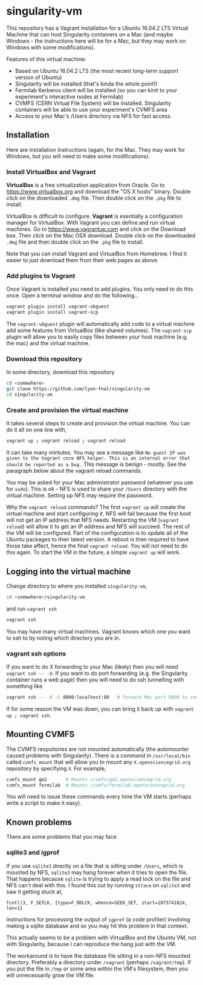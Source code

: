 # singularity-vm

This repository has a Vagrant installation for a Ubuntu 16.04.2 LTS Virtual Machine that can host Singularity containers on a Mac (and maybe Windows - the instructions here will be for a Mac, but they may work on Windows with some modifications). 

Features of this virtual machine:

* Based on Ubuntu 16.04.2 LTS (the most recent long-term support version of Ubuntu)
* Singularity will be installed (that's kinda the whole point!)
* Fermilab Kerberos client will be installed (so you can kinit to your experiment's interactive nodes at Fermilab)
* CVMFS (CERN Virtual File System) will be installed. Singularity containers will be able to use your experiment's CVMFS area
* Access to your Mac's /Users directory via NFS for fast access. 

## Installation

Here are installation instructions (again, for the Mac. They may work for Windows, but you will need to make some modifications).

### Install VirtualBox and Vagrant

__VirtualBox__ is a free virtualization application from Oracle. Go to https://www.virtualbox.org and download the "OS X hosts" binary. Double click on the downloaded `.dmg` file. Then double click on the `.pkg` file to install. 

VirtualBox is difficult to configure. __Vagrant__ is esentially a configuration manager for VirtualBox. With Vagrant you can define and run virtual machines. Go to https://www.vagrantup.com and click on the Download box. Then click on the Mac OSX download. Double click on the downloaded `.dmg` file and then double click on the `.pkg` file to install.

Note that you can install Vagrant and VirtualBox from Homebrew. I find it easier to just download them from their web pages as above. 

### Add plugins to Vagrant

Once Vagrant is installed you need to add plugins. You only need to do this once. Open a terminal window and do the following...

```bash
vagrant plugin install vagrant-vbguest
vagrant plugin install vagrant-scp
```

The `vagrant-vbguest` plugin will automatically add code to a virtual machine add some features from VirtualBox (like shared volumes).
The `vagrant-scp` plugin will allow you to easily copy files between your host machine (e.g. the mac) and the virtual machine. 

### Download this repository

In some directory, download this repository

```bash
cd <somewhere>
git clone https://github.com/lyon-fnal/singularity-vm
cd singularity-vm
```

### Create and provision the virtual machine

It takes several steps to create and provision the virtual machine. You can do it all on one line with,

```bash
vagrant up ; vagrant reload ; vagrant reload
```

It can take many mintutes. You may see a message like `No guest IP was given to the Vagrant core NFS helper. This is an
internal error that should be reported as a bug.` This message is benign - mostly. See the paragraph below about the vagrant reload commands. 

You may be asked for your Mac administrator password (whatever you use for `sudo`). This is ok - NFS is used to share your `/Users` directory with the virtual machine. Setting up NFS may require the password. 

Why the `vagrant reload` commands? The first `vagrant up` will create the virtual machine and start configuring it. NFS will fail because the first boot will not get an IP address that NFS needs. Restarting the VM (`vagrant reload`) will allow it to get an IP address and NFS will succeed. The rest of the VM will be configured. Part of the configuration is to update all of the Ubuntu packages to their latest version. A reboot is then required to have those take affect, hence the final `vagrant reload`.  You will not need to do this again. To start the VM in the future, a simple `vagrant up` will work. 

## Logging into the virtual machine

Change directory to where you installed `singularity-vm`,

```bash
cd <somewhere>/singularity-vm
```

and run `vagrant ssh`

```bash
vagrant ssh
```

You may have many virtual machines. Vagrant knows which one you want to ssh to by noting which directory you are in. 

### vagrant ssh options

If you want to do X forwarding to your Mac (likely) then you will need `vagrant ssh -- -X`. If you want to do port forwarding (e.g. the Singularity container runs a web page) then you will need to do ssh tunnelling with something like 

```bash
vagrant ssh -- -X -L 8000:localhost:80   # forward Mac port 8000 to container port 80
```

If for some reason the VM was down, you can bring it back up with `vagrant up ; vagrant ssh`. 

## Mounting CVMFS

The CVMFS reopsitories are not mounted automatically (the automounter caused problems with Singularity). There is a command in `/usr/local/bin` called `cvmfs_mount` that will allow you to mount any `X.opensciencegrid.org` repository by specifying `X`. For example,

```bash
cvmfs_mount gm2       # Mounts /cvmfs/gm2.opensciencegrid.org
cvmfs_mount fermilab  # Mounts /cvmfs/fermilab.opensciencegrid.org
```

You will need to issue these commands every time the VM starts (perhaps write a script to make it easy). 

## Known problems

There are some problems that you may face

### sqlite3 and igprof

If you use `sqlite3` directly on a file that is sitting under `/Users`, which is mounted by NFS, `sqlite3` may hang forever when it tries to open the file. That happens because `sqlite` is trying to apply a read lock on the file and NFS can't deal with this. I found this out by running `strace` on `sqlite3` and saw it getting stuck at,

```
fcntl(3, F_SETLK, {type=F_RDLCK, whence=SEEK_SET, start=1073741824, len=1}
```

Instructions for processing the output of `igprof` (a code profiler) involving making a sqlite database and so you may hit this problem in that context. 

This actually seems to be a problem with VirtualBox and the Ubuntu VM, not with Singularity, because I can reproduce the hang just with the VM. 

The workaround is to have the database file sitting in a non-NFS mounted directory. Preferably a directory under `/vagrant` (perhaps `/vagrant/tmp`). If you put the file in `/tmp` or some area within the VM's filesystem, then you will unnecessarily grow the VM file. 

